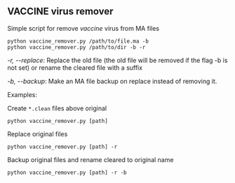 ## VACCINE virus remover

Simple script for remove _vaccine_ virus from MA files

```shell
python vaccine_remover.py /path/to/file.ma -b
python vaccine_remover.py /path/to/dir -b -r
```

*-r, --replace*: Replace the old file (the old file will be removed if the flag -b is not set) or rename the cleared file with a suffix

*-b, --backup*: Make an MA file backup on replace instead of removing it.

Examples:

Create `*.clean` files above original

```shell
python vaccine_remover.py [path] 
```

Replace original files

```shell
python vaccine_remover.py [path] -r 
```

Backup original files and rename cleared to original name

```shell
python vaccine_remover.py [path] -r -b
```

